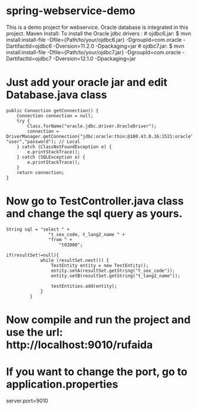 # spring-webservice-demo
This is a demo project for webservice.
Oracle database is integrated in this project.
Maven Install:
To install the Oracle jdbc drivers :
    # ojdbc6.jar:
    	$ mvn install:install-file -Dfile={Path/to/your/ojdbc6.jar}
          	-DgroupId=com.oracle -DartifactId=ojdbc6 -Dversion=11.2.0 -Dpackaging=jar
    # ojdbc7.jar:
    	$ mvn install:install-file -Dfile={Path/to/your/ojdbc7.jar}
      		-DgroupId=com.oracle -DartifactId=ojdbc7 -Dversion=12.1.0 -Dpackaging=jar
      
# Just add your oracle jar and edit Database.java class
    public Connection getConnection() {
    	Connection connection = null;
    	try {
			Class.forName("oracle.jdbc.driver.OracleDriver");
			connection = DriverManager.getConnection("jdbc:oracle:thin:@100.43.0.16:1521:oracle", "user","password"); // Local
		} catch (ClassNotFoundException e) {
			e.printStackTrace();
		} catch (SQLException e) {
			e.printStackTrace();
		}
    	return connection;
    }
    
# Now go to TestController.java class and change the sql query as yours.
    String sql = "select " +
					"t_sex_code, t_lang2_name " +
        			"from " + 
        				"t02006";
                
    if(resultSet!=null){
            	 while (resultSet.next()) {
            		 TestEntity entity = new TestEntity();
            		 entity.setA(resultSet.getString("t_sex_code"));
            		 entity.setB(resultSet.getString("t_lang2_name"));
            		 
            		 testEntities.add(entity);
    			 }
             }
                
# Now compile and run the project and use the url: http://localhost:9010/rufaida
# If you want to change the port, go to application.properties
  server.port=9010
